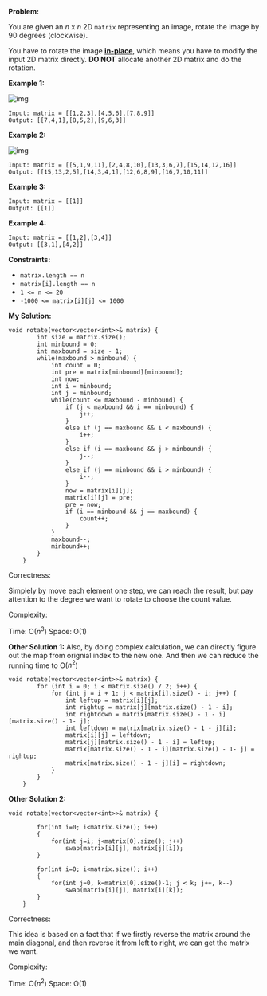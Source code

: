 **Problem:**

You are given an *n* x *n* 2D `matrix` representing an image, rotate the image by 90 degrees (clockwise).

You have to rotate the image [**in-place**](https://en.wikipedia.org/wiki/In-place_algorithm), which means you have to modify the input 2D matrix directly. **DO NOT** allocate another 2D matrix and do the rotation.

 

**Example 1:**

![img](https://assets.leetcode.com/uploads/2020/08/28/mat1.jpg)

```
Input: matrix = [[1,2,3],[4,5,6],[7,8,9]]
Output: [[7,4,1],[8,5,2],[9,6,3]]
```

**Example 2:**

![img](https://assets.leetcode.com/uploads/2020/08/28/mat2.jpg)

```
Input: matrix = [[5,1,9,11],[2,4,8,10],[13,3,6,7],[15,14,12,16]]
Output: [[15,13,2,5],[14,3,4,1],[12,6,8,9],[16,7,10,11]]
```

**Example 3:**

```
Input: matrix = [[1]]
Output: [[1]]
```

**Example 4:**

```
Input: matrix = [[1,2],[3,4]]
Output: [[3,1],[4,2]]
```

 

**Constraints:**

- `matrix.length == n`
- `matrix[i].length == n`
- `1 <= n <= 20`
- `-1000 <= matrix[i][j] <= 1000`

**My Solution:**
```
void rotate(vector<vector<int>>& matrix) {
        int size = matrix.size();
        int minbound = 0;
        int maxbound = size - 1;
        while(maxbound > minbound) {
            int count = 0;
            int pre = matrix[minbound][minbound];
            int now;
            int i = minbound;
            int j = minbound;
            while(count <= maxbound - minbound) {
                if (j < maxbound && i == minbound) {
                    j++;
                }
                else if (j == maxbound && i < maxbound) {
                    i++;
                }
                else if (i == maxbound && j > minbound) {
                    j--;
                }
                else if (j == minbound && i > minbound) {
                    i--;
                }
                now = matrix[i][j];
                matrix[i][j] = pre;
                pre = now;
                if (i == minbound && j == maxbound) {
                    count++;
                }
            }
            maxbound--;
            minbound++;
        }
    }
```
Correctness:

Simplely by move each element one step, we can reach the result, but pay attention to the degree we want to rotate to choose the count value.

Complexity:

Time: O($n^3$)
Space: O(1)

**Other Solution 1:**
Also, by doing complex calculation, we can directly figure out the map from orignial index to the new one. And then we can reduce the running time to O($n^2$) 
```
void rotate(vector<vector<int>>& matrix) {
        for (int i = 0; i < matrix.size() / 2; i++) {
            for (int j = i + 1; j < matrix[i].size() - i; j++) {
                int leftup = matrix[i][j];
                int rightup = matrix[j][matrix.size() - 1 - i];
                int rightdown = matrix[matrix.size() - 1 - i][matrix.size() - 1- j];
                int leftdown = matrix[matrix.size() - 1 - j][i];
                matrix[i][j] = leftdown;
                matrix[j][matrix.size() - 1 - i] = leftup;
                matrix[matrix.size() - 1 - i][matrix.size() - 1- j] = rightup;
                matrix[matrix.size() - 1 - j][i] = rightdown;
            }
        }
    }
```

**Other Solution 2:**
```
void rotate(vector<vector<int>>& matrix) {
        
        for(int i=0; i<matrix.size(); i++)
        {
            for(int j=i; j<matrix[0].size(); j++)
                swap(matrix[i][j], matrix[j][i]);
        }
        
        for(int i=0; i<matrix.size(); i++)
        {
            for(int j=0, k=matrix[0].size()-1; j < k; j++, k--)
                swap(matrix[i][j], matrix[i][k]);
        }
    }
```

Correctness:

This idea is based on a fact that if we firstly reverse the matrix around the main diagonal, and then reverse it from left to right, we can get the matrix we want. 

Complexity:

Time: O($n^2$)
Space: O(1)